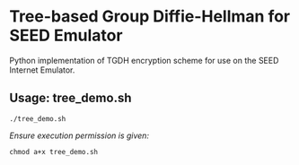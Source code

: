 # Tree-based Group Diffie-Hellman for SEED Emulator
Python implementation of TGDH encryption scheme for use on the SEED Internet Emulator.
## Usage: tree_demo.sh
```
./tree_demo.sh
```
*Ensure execution permission is given:*

```
chmod a+x tree_demo.sh
```
